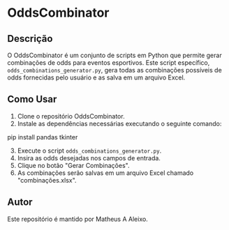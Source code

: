 # OddsCombinator

## Descrição
O OddsCombinator é um conjunto de scripts em Python que permite gerar combinações de odds para eventos esportivos. Este script específico, `odds_combinations_generator.py`, gera todas as combinações possíveis de odds fornecidas pelo usuário e as salva em um arquivo Excel.

## Como Usar
1. Clone o repositório OddsCombinator.
2. Instale as dependências necessárias executando o seguinte comando:

pip install pandas tkinter

3. Execute o script `odds_combinations_generator.py`.
4. Insira as odds desejadas nos campos de entrada.
5. Clique no botão "Gerar Combinações".
6. As combinações serão salvas em um arquivo Excel chamado "combinações.xlsx".

## Autor

Este repositório é mantido por Matheus A Aleixo.
